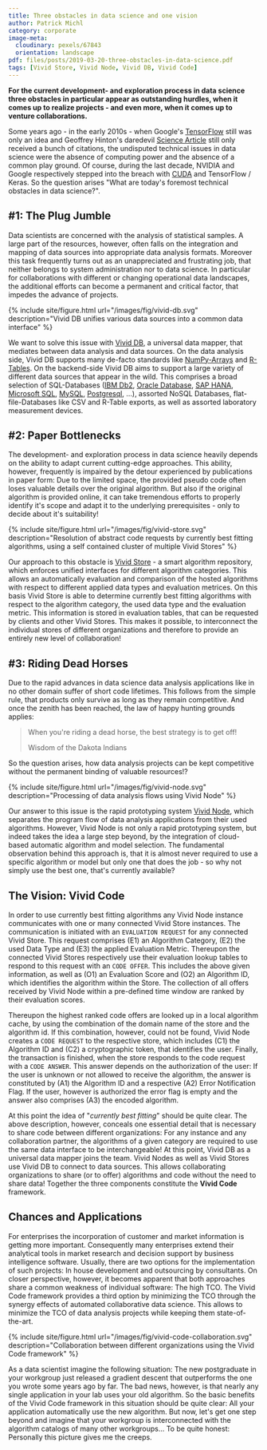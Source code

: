 ```yaml
---
title: Three obstacles in data science and one vision
author: Patrick Michl
category: corporate
image-meta:
  cloudinary: pexels/67843
  orientation: landscape
pdf: files/posts/2019-03-20-three-obstacles-in-data-science.pdf
tags: [Vivid Store, Vivid Node, Vivid DB, Vivid Code]
---
```


**For the current development- and exploration process in data science three
obstacles in particular appear as outstanding hurdles, when it comes up to
realize projects - and even more, when it comes up to venture collaborations.**

<!--more-->

Some years ago - in the early 2010s - when Google's
[TensorFlow](https://www.tensorflow.org/) still was only an idea and Geoffrey
Hinton's daredevil [Science
Article](https://www.cs.toronto.edu/~hinton/science.pdf) still only received a
bunch of citations, the undisputed technical issues in data science were the
absence of computing power and the absence of a common play ground. Of course,
during the last decade, NVIDIA and Google respectively stepped into the breach
with [CUDA](https://developer.nvidia.com/cuda-zone) and TensorFlow / Keras. So
the question arises "What are today's foremost technical obstacles in data
science?".

## \#1: The Plug Jumble

Data scientists are concerned with the analysis of statistical samples. A large
part of the resources, however, often falls on the integration and mapping of
data sources into appropriate data analysis formats. Moreover this task
frequently turns out as an unappreciated and frustrating job, that neither
belongs to system administration nor to data science. In particular for
collaborations with different or changing operational data landscapes, the
additional efforts can become a permanent and critical factor, that impedes the
advance of projects.

{% include site/figure.html url="/images/fig/vivid-db.svg"
  description="Vivid DB unifies various data sources into a common data
  interface" %}

We want to solve this issue with [Vivid DB](/projects/deet.html), a universal
data mapper, that mediates between data analysis and data sources. On the data
analysis side, Vivid DB supports many de-facto standards like
[NumPy-Arrays](http://www.numpy.org/) and
[R-Tables](https://www.r-project.org/). On the backend-side Vivid DB aims
to support a large variety of different data sources that appear in the wild.
This comprises a broad selection of SQL-Databases
([IBM Db2](https://www.ibm.com/analytics/us/en/db2/),
[Oracle Database](https://www.oracle.com/database/),
[SAP HANA](https://www.sap.com/products/hana.html),
[Microsoft SQL](https://www.microsoft.com/sql-server),
[MySQL](https://www.mysql.com),
[Postgresql](https://www.postgresql.org/), ...), assorted NoSQL Databases,
flat-file-Databases like CSV and R-Table exports, as well as assorted laboratory
measurement devices.

## \#2: Paper Bottlenecks

The development- and exploration process in data science heavily depends on the
ability to adapt current cutting-edge approaches. This ability, however,
frequently is impaired by the detour experienced by publications in paper form:
Due to the limited space, the provided pseudo code often loses valuable details
over the original algorithm. But also if the original algorithm is provided
online, it can take tremendous efforts to properly identify it's scope and adapt
it to the underlying prerequisites - only to decide about it's suitability!

{% include site/figure.html url="/images/fig/vivid-store.svg"
  description="Resolution of abstract code requests by currently best fitting
  algorithms, using a self contained cluster of multiple Vivid Stores" %}

Our approach to this obstacle is [Vivid Store](/projects/brea.html) - a smart
algorithm repository, which enforces unified interfaces for different algorithm
categories. This allows an automatically evaluation and comparison of the hosted
algorithms with respect to different applied data types and evaluation metrices.
On this basis Vivid Store is able to determine currently best fitting algorithms
with respect to the algorithm category, the used data type and the evaluation
metric. This information is stored in evaluation tables, that can be requested
by clients and other Vivid Stores. This makes it possible, to interconnect the
individual stores of different organizations and therefore to provide an
entirely new level of collaboration!

## \#3: Riding Dead Horses

Due to the rapid advances in data science data analysis applications like in no
other domain suffer of short code lifetimes. This follows from the simple rule,
that products only survive as long as they remain competitive. And once the
zenith has been reached, the law of happy hunting grounds applies:
> When you're riding a dead horse, the best strategy is to get off!
>
> Wisdom of the Dakota Indians

So the question arises, how data analysis projects can be kept competitive
without the permanent binding of valuable resources!?

{% include site/figure.html url="/images/fig/vivid-node.svg"
  description="Processing of data analysis flows using Vivid Node" %}

Our answer to this issue is the rapid prototyping system [Vivid
Node](/projects/rian.html), which separates the program flow of data analysis
applications from their used algorithms. However, Vivid Node is not only a rapid
prototyping system, but indeed takes the idea a large step beyond, by the
integration of cloud-based automatic algorithm and model selection. The
fundamental observation behind this approach is, that it is almost never
required to use a specific algorithm or model but only one that does the job -
so why not simply use the best one, that's currently available?

## The Vision: Vivid Code

In order to use currently best fitting algorithms any Vivid Node instance
communicates with one or many connected Vivid Store instances. The communication
is initiated with an `EVALUATION REQUEST` for any connected Vivid Store. This
request comprises (E1) an Algorithm Category, (E2) the used Data Type and (E3)
the applied Evaluation Metric. Thereupon the connected Vivid Stores respectively
use their evaluation lookup tables to respond to this request with an `CODE
OFFER`. This includes the above given information, as well as (O1) an Evaluation
Score and (O2) an Algorithm ID, which identifies the algorithm within the Store.
The collection of all offers received by Vivid Node within a pre-defined time
window are ranked by their evaluation scores.

Thereupon the highest ranked code offers are looked up in a local algorithm
cache, by using the combination of the domain name of the store and the
algorithm id. If this combination, however, could not be found, Vivid Node
creates a `CODE REQUEST` to the respective store, which includes (C1) the
Algorithm ID and (C2) a cryptographic token, that identifies the user. Finally,
the transaction is finished, when the store responds to the code request with a
`CODE ANSWER`. This answer depends on the authorization of the user: If the user
is unknown or not allowed to receive the algorithm, the answer is constituted by
(A1) the Algorithm ID and a respective (A2) Error Notification Flag. If the
user, however is authorized the error flag is empty and the answer also
comprises (A3) the encoded algorithm.

At this point the idea of "*currently best fitting*" should be quite clear. The
above description, however, conceals one essential detail that is necessary
to share code between different organizations: For any instance and any
collaboration partner, the algorithms of a given category are required to
use the same data interface to be interchangeable! At this point, Vivid DB
as a universal data mapper joins the team. Vivid Nodes as well as Vivid Stores
use Vivid DB to connect to data sources. This allows collaborating organizations
to share (or to offer) algorithms and code without the need to share data!
Together the three components constitute the **Vivid Code** framework.

## Chances and Applications

For enterprises the incorporation of customer and market information is getting
more important. Consequently many enterprises extend their analytical tools in
market research and decision support by business intelligence software.
Usually, there are two options for the implementation of such projects: In house
development and outsourcing by consultants. On closer perspective, however, it
becomes apparent that both approaches share a common weakness of individual
software: The high TCO. The Vivid Code framework provides a third option
by minimizing the TCO through the synergy effects of automated collaborative
data science. This allows to minimize the TCO of data analysis projects while
keeping them state-of-the-art.

{% include site/figure.html url="/images/fig/vivid-code-collaboration.svg"
  description="Collaboration between different organizations using the Vivid
  Code framework" %}

As a data scientist imagine the following situation: The new postgraduate in
your workgroup just released a gradient descent that outperforms the one you
wrote some years ago by far. The bad news, however, is that nearly any single
application in your lab uses your old algorithm. So the basic benefits of the
Vivid Code framework in this situation should be quite clear: All your
application automatically use the new algorithm. But now, let's get one step
beyond and imagine that your workgroup is interconnected with the algorithm
catalogs of many other workgroups... To be quite honest: Personally this
picture gives me the creeps.
